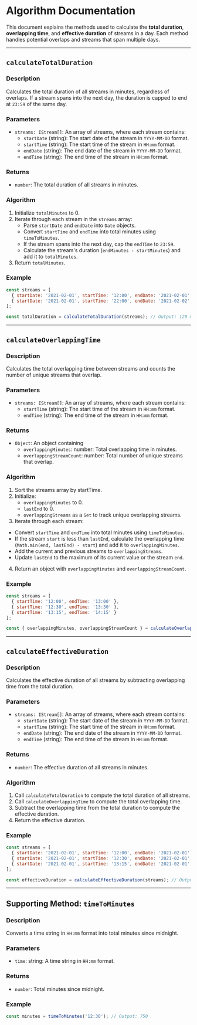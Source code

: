 # Algorithm Documentation

This document explains the methods used to calculate the **total duration**, **overlapping time**, and **effective duration** of streams in a day. Each method handles potential overlaps and streams that span multiple days.

---

## `calculateTotalDuration`

### Description

Calculates the total duration of all streams in minutes, regardless of overlaps. If a stream spans into the next day, the duration is capped to end at `23:59` of the same day.

### Parameters

- `streams: IStream[]`: An array of streams, where each stream contains:
  - `startDate` (string): The start date of the stream in `YYYY-MM-DD` format.
  - `startTime` (string): The start time of the stream in `HH:mm` format.
  - `endDate` (string): The end date of the stream in `YYYY-MM-DD` format.
  - `endTime` (string): The end time of the stream in `HH:mm` format.

### Returns

- `number`: The total duration of all streams in minutes.

### Algorithm

1. Initialize `totalMinutes` to 0.
2. Iterate through each stream in the `streams` array:
   - Parse `startDate` and `endDate` into `Date` objects.
   - Convert `startTime` and `endTime` into total minutes using `timeToMinutes`.
   - If the stream spans into the next day, cap the `endTime` to `23:59`.
   - Calculate the stream's duration (`endMinutes - startMinutes`) and add it to `totalMinutes`.
3. Return `totalMinutes`.

### Example

```javascript
const streams = [
  { startDate: '2021-02-01', startTime: '12:00', endDate: '2021-02-01', endTime: '13:00' },
  { startDate: '2021-02-01', startTime: '22:00', endDate: '2021-02-02', endTime: '01:00' }
];

const totalDuration = calculateTotalDuration(streams); // Output: 120 minutes
```

---

## `calculateOverlappingTime`

### Description

Calculates the total overlapping time between streams and counts the number of unique streams that overlap.

### Parameters

- `streams: IStream[]`: An array of streams, where each stream contains:
  - `startTime` (string): The start time of the stream in `HH:mm` format.
  - `endTime` (string): The end time of the stream in `HH:mm` format.

### Returns

- `Object`: An object containing
  - `overlappingMinutes`: number: Total overlapping time in minutes.
  - `overlappingStreamCount`: number: Total number of unique streams that overlap.

### Algorithm

1. Sort the streams array by startTime.
2. Initialize:
   - `overlappingMinutes` to 0.
   - `lastEnd` to 0.
   - `overlappingStreams` as a `Set` to track unique overlapping streams.
3. Iterate through each stream:
  - Convert `startTime` and `endTime` into total minutes using `timeToMinutes`.
  - If the stream `start` is less than `lastEnd`, calculate the overlapping time (`Math.min(end, lastEnd) - start`) and add it to `overlappingMinutes`.
  - Add the current and previous streams to `overlappingStreams`.
  - Update `lastEnd` to the maximum of its current value or the stream `end`.
4. Return an object with `overlappingMinutes` and `overlappingStreamCount`.

### Example

```javascript
const streams = [
  { startTime: '12:00', endTime: '13:00' },
  { startTime: '12:30', endTime: '13:30' },
  { startTime: '13:15', endTime: '14:15' }
];

const { overlappingMinutes, overlappingStreamCount } = calculateOverlappingTime(streams);
```

---

## `calculateEffectiveDuration`

### Description

Calculates the effective duration of all streams by subtracting overlapping time from the total duration.

### Parameters

- `streams: IStream[]`: An array of streams, where each stream contains:
  - `startDate` (string): The start date of the stream in `YYYY-MM-DD` format.
  - `startTime` (string): The start time of the stream in `HH:mm` format.
  - `endDate` (string): The end date of the stream in `YYYY-MM-DD` format.
  - `endTime` (string): The end time of the stream in `HH:mm` format.

### Returns

- `number`: The effective duration of all streams in minutes.

### Algorithm

1. Call `calculateTotalDuration` to compute the total duration of all streams.
2. Call `calculateOverlappingTime` to compute the total overlapping time.
3. Subtract the overlapping time from the total duration to compute the effective duration.
4. Return the effective duration.

### Example

```javascript
const streams = [
  { startDate: '2021-02-01', startTime: '12:00', endDate: '2021-02-01', endTime: '13:00' },
  { startDate: '2021-02-01', startTime: '12:30', endDate: '2021-02-01', endTime: '13:30' },
  { startDate: '2021-02-01', startTime: '13:15', endDate: '2021-02-01', endTime: '14:15' }
];

const effectiveDuration = calculateEffectiveDuration(streams); // Output: 135 minutes
```

---

## Supporting Method: `timeToMinutes`

### Description

Converts a time string in `HH:mm` format into total minutes since midnight.

### Parameters

- `time`: string: A time string in `HH:mm` format.

### Returns

- `number`: Total minutes since midnight.

### Example

```javascript
const minutes = timeToMinutes('12:30'); // Output: 750
```